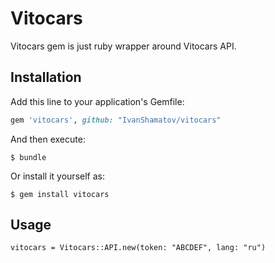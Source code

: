 # Vitocars

Vitocars gem is just ruby wrapper around Vitocars API.

## Installation

Add this line to your application's Gemfile:

```ruby
gem 'vitocars', github: "IvanShamatov/vitocars"
```

And then execute:

    $ bundle

Or install it yourself as:

    $ gem install vitocars

## Usage

```
vitocars = Vitocars::API.new(token: "ABCDEF", lang: "ru")
```
